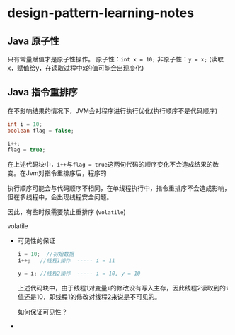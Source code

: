 # design-pattern-learning-notes

## Java 原子性

只有常量赋值才是原子性操作。
原子性：`int x = 10;`
非原子性：`y = x;` (读取x，赋值给y，在读取过程中x的值可能会出现变化)

## Java 指令重排序

在不影响结果的情况下，JVM会对程序进行执行优化(执行顺序不是代码顺序)

```java
int i = 10;
boolean flag = false;

i++;
flag = true;
```

在上述代码块中，`i++`与`flag = true`这两句代码的顺序变化不会造成结果的改变。在Jvm对指令重排序后，程序的

执行顺序可能会与代码顺序不相同，在单线程执行中，指令重排序不会造成影响，但在多线程中，会出现线程安全问题。

因此，有些时候需要禁止重排序 (`volatile`)

volatile

+ 可见性的保证

  ```java
  i = 10;  //初始数据
  i++;   //线程1操作  ----- i = 11
  
  y = i; //线程2操作  ----- i = 10, y = 10
  ```

  上述代码块中，由于线程1对变量`i`的修改没有写入主存，因此线程2读取到的`i`值还是10，即线程1的修改对线程2来说是不可见的。

  如何保证可见性？

+ 